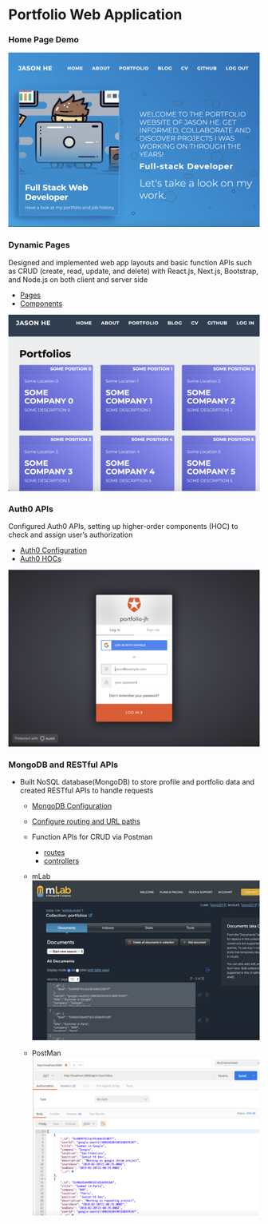 # Portfolio Web Application

### Home Page Demo
![demo](https://github.com/Jsonghh/portfolio-jh/blob/master/demos/demo_homepage.png)

### Dynamic Pages
Designed and implemented web app layouts and basic function APIs such as CRUD (create, read, update, and delete) with React.js, Next.js, Bootstrap, and Node.js on both client and server side 
  * [Pages](https://github.com/Jsonghh/portfolio-jh/tree/master/pages)
  * [Components](https://github.com/Jsonghh/portfolio-jh/tree/master/components)
  
  ![demo](https://github.com/Jsonghh/portfolio-jh/blob/master/demos/demo_dynamicpage.png)

### Auth0 APIs
Configured Auth0 APIs, setting up higher-order components (HOC) to check and assign user’s authorization
  * [Auth0 Configuration](https://github.com/Jsonghh/portfolio-jh/blob/master/services/auth0.js)
  * [Auth0 HOCs](https://github.com/Jsonghh/portfolio-jh/tree/master/components/hoc)
  
  ![demo](https://github.com/Jsonghh/portfolio-jh/blob/master/demos/demo_auth0.png)

### MongoDB and RESTful APIs
* Built NoSQL database(MongoDB) to store profile and portfolio data and created RESTful APIs to handle requests
  * [MongoDB Configuration](https://github.com/Jsonghh/portfolio-jh/tree/master/server)
  * [Configure routing and URL paths](https://github.com/Jsonghh/portfolio-jh/blob/master/server/index.js)
  * Function APIs for CRUD via Postman
    * [routes](https://github.com/Jsonghh/portfolio-jh/tree/master/server/routes)
    * [controllers](https://github.com/Jsonghh/portfolio-jh/tree/master/server/controllers)
  
  * mLab
  ![demo](https://github.com/Jsonghh/portfolio-jh/blob/master/demos/demo_mongodb.png)
  
  * PostMan
  ![demo](https://github.com/Jsonghh/portfolio-jh/blob/master/demos/demo_postman.png)
  
  
  

